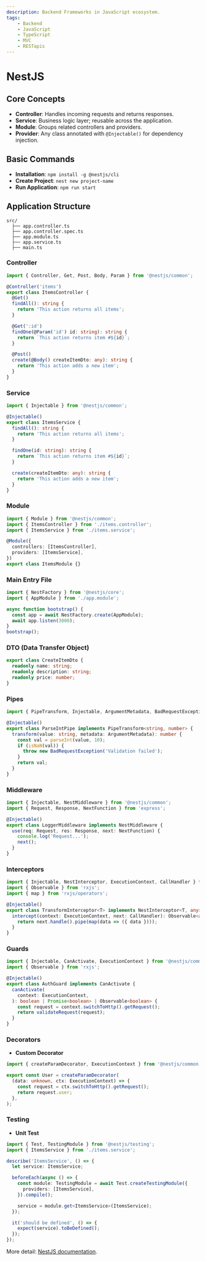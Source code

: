 ```yaml
---
description: Backend Frameworks in JavaScript ecosystem.
tags:
    - Backend
    - JavaScript
    - TypeScript
    - MVC
    - RESTapis
---
```


# NestJS

## Core Concepts

- **Controller**: Handles incoming requests and returns responses.
- **Service**: Business logic layer; reusable across the application.
- **Module**: Groups related controllers and providers.
- **Provider**: Any class annotated with `@Injectable()` for dependency injection.

## Basic Commands

- **Installation**: `npm install -g @nestjs/cli`
- **Create Project**: `nest new project-name`
- **Run Application**: `npm run start`

## Application Structure

```plaintext
src/
  ├── app.controller.ts
  ├── app.controller.spec.ts
  ├── app.module.ts
  ├── app.service.ts
  ├── main.ts
```

### Controller

```typescript
import { Controller, Get, Post, Body, Param } from '@nestjs/common';

@Controller('items')
export class ItemsController {
  @Get()
  findAll(): string {
    return 'This action returns all items';
  }

  @Get(':id')
  findOne(@Param('id') id: string): string {
    return `This action returns item #${id}`;
  }

  @Post()
  create(@Body() createItemDto: any): string {
    return 'This action adds a new item';
  }
}
```

### Service

```typescript
import { Injectable } from '@nestjs/common';

@Injectable()
export class ItemsService {
  findAll(): string {
    return 'This action returns all items';
  }

  findOne(id: string): string {
    return `This action returns item #${id}`;
  }

  create(createItemDto: any): string {
    return 'This action adds a new item';
  }
}
```

### Module

```typescript
import { Module } from '@nestjs/common';
import { ItemsController } from './items.controller';
import { ItemsService } from './items.service';

@Module({
  controllers: [ItemsController],
  providers: [ItemsService],
})
export class ItemsModule {}
```

### Main Entry File

```typescript
import { NestFactory } from '@nestjs/core';
import { AppModule } from './app.module';

async function bootstrap() {
  const app = await NestFactory.create(AppModule);
  await app.listen(3000);
}
bootstrap();
```

### DTO (Data Transfer Object)

```typescript
export class CreateItemDto {
  readonly name: string;
  readonly description: string;
  readonly price: number;
}
```

### Pipes

```typescript
import { PipeTransform, Injectable, ArgumentMetadata, BadRequestException } from '@nestjs/common';

@Injectable()
export class ParseIntPipe implements PipeTransform<string, number> {
  transform(value: string, metadata: ArgumentMetadata): number {
    const val = parseInt(value, 10);
    if (isNaN(val)) {
      throw new BadRequestException('Validation failed');
    }
    return val;
  }
}
```

### Middleware

```typescript
import { Injectable, NestMiddleware } from '@nestjs/common';
import { Request, Response, NextFunction } from 'express';

@Injectable()
export class LoggerMiddleware implements NestMiddleware {
  use(req: Request, res: Response, next: NextFunction) {
    console.log('Request...');
    next();
  }
}
```

### Interceptors

```typescript
import { Injectable, NestInterceptor, ExecutionContext, CallHandler } from '@nestjs/common';
import { Observable } from 'rxjs';
import { map } from 'rxjs/operators';

@Injectable()
export class TransformInterceptor<T> implements NestInterceptor<T, any> {
  intercept(context: ExecutionContext, next: CallHandler): Observable<any> {
    return next.handle().pipe(map(data => ({ data })));
  }
}
```

### Guards

```typescript
import { Injectable, CanActivate, ExecutionContext } from '@nestjs/common';
import { Observable } from 'rxjs';

@Injectable()
export class AuthGuard implements CanActivate {
  canActivate(
    context: ExecutionContext,
  ): boolean | Promise<boolean> | Observable<boolean> {
    const request = context.switchToHttp().getRequest();
    return validateRequest(request);
  }
}
```

### Decorators

- **Custom Decorator**

```typescript
import { createParamDecorator, ExecutionContext } from '@nestjs/common';

export const User = createParamDecorator(
  (data: unknown, ctx: ExecutionContext) => {
    const request = ctx.switchToHttp().getRequest();
    return request.user;
  },
);
```

### Testing

- **Unit Test**

```typescript
import { Test, TestingModule } from '@nestjs/testing';
import { ItemsService } from './items.service';

describe('ItemsService', () => {
  let service: ItemsService;

  beforeEach(async () => {
    const module: TestingModule = await Test.createTestingModule({
      providers: [ItemsService],
    }).compile();

    service = module.get<ItemsService>(ItemsService);
  });

  it('should be defined', () => {
    expect(service).toBeDefined();
  });
});
```

More detail: [NestJS documentation](https://docs.nestjs.com/).

